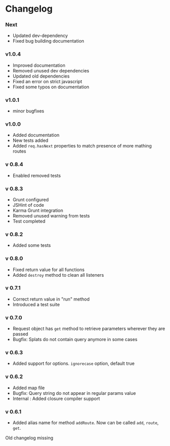 Changelog
=========
### Next

- Updated dev-dependency
- Fixed bug building documentation

### v1.0.4

- Improved documentation
- Removed unused dev dependencies
- Updated old dependencies
- Fixed an error on strict javascript
- Fixed some typos on documentation

### v1.0.1
- minor bugfixes

### v1.0.0
- Added documentation
- New tests added
- Added `req.hasNext` properties to match presence of more mathing routes


### v 0.8.4
- Enabled removed tests

### v 0.8.3
- Grunt configured
- JSHint of code
- Karma Grunt integration
- Removed unused warning from tests
- Test completed

### v 0.8.2
- Added some tests

### v 0.8.0
- Fixed return value for all functions
- Added `destroy` method to clean all listeners

### v 0.7.1
- Correct return value in "run" method
- Introduced a test suite

### v 0.7.0
- Request object has `get` method to retrieve parameters wherever they are passed
- Bugfix: Splats do not contain query anymore in some cases


### v 0.6.3
- Added support for options. `ignorecase` option, default true

### v 0.6.2
- Added map file
- Bugfix: Query string do not appear in regular params value
- Internal : Added closure compiler support

### v 0.6.1
- Added alias name for method `addRoute`. Now can be called `add`, `route`, `get`.

Old changelog missing
